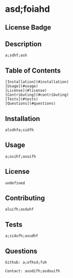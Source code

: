 
# asd;foiahd

## License Badge

## Description
    a;sdhf;ash

## Table of Contents
    [Installation](#installation)
    [Usage](#usage)
    [License](#license)
    [Contributing](#contributing)
    [Tests](#tests)
    [Questions](#questions)

## Installation
    alsdhfa;sidfh

## Usage
    a;osihf;asoifh

## License
    undefined

## Contributing
    aluifh;asduhf

## Tests
    a;sidufh;asudhf

## Questions
    Github: a;ofhsd;fuh

    Contact: asodifh;asdouifh

